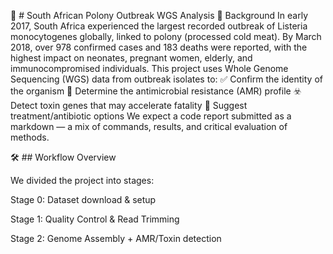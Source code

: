 🥩 # South African Polony Outbreak WGS Analysis
📖 Background
In early 2017, South Africa experienced the largest recorded outbreak of Listeria monocytogenes globally, linked to polony (processed cold meat). By March 2018, over 978 confirmed cases and 183 deaths were reported, with the highest impact on neonates, pregnant women, elderly, and immunocompromised individuals.
This project uses Whole Genome Sequencing (WGS) data from outbreak isolates to:
✅ Confirm the identity of the organism
🧬 Determine the antimicrobial resistance (AMR) profile
☣️ Detect toxin genes that may accelerate fatality
💊 Suggest treatment/antibiotic options
We expect a code report submitted as a markdown — a mix of commands, results, and critical evaluation of methods.

🛠️ ## Workflow Overview

We divided the project into stages:

Stage 0: Dataset download & setup

Stage 1: Quality Control & Read Trimming

Stage 2: Genome Assembly + AMR/Toxin detection
